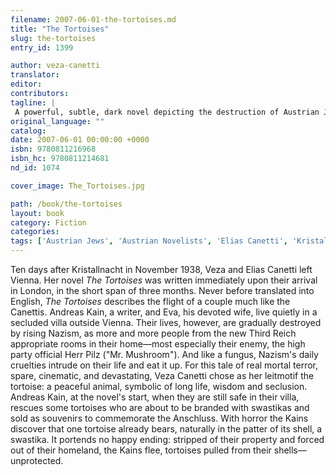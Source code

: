 ```yaml
---
filename: 2007-06-01-the-tortoises.md
title: "The Tortoises"
slug: the-tortoises
entry_id: 1399

author: veza-canetti
translator: 
editor: 
contributors: 
tagline: |
 A powerful, subtle, dark novel depicting the destruction of Austrian Jews, never before published in English.
original_language: ""
catalog: 
date: 2007-06-01 00:00:00 +0000 
isbn: 9780811216968
isbn_hc: 9780811214681
nd_id: 1074

cover_image: The_Tortoises.jpg

path: /book/the-tortoises
layout: book
category: Fiction
categories: 
tags: ['Austrian Jews', 'Austrian Novelists', 'Elias Canetti', 'Kristallnacht', 'London', 'Nazism', 'Translation from Austrian', 'Vienna']
---
```

Ten days after Kristallnacht in November 1938, Veza and Elias Canetti left Vienna. Her novel *The Tortoises* was written immediately upon their arrival in London, in the short span of three months. Never before translated into English, *The Tortoises* describes the flight of a couple much like the Canettis. Andreas Kain, a writer, and Eva, his devoted wife, live quietly in a secluded villa outside Vienna. Their lives, however, are gradually destroyed by rising Nazism, as more and more people from the new Third Reich appropriate rooms in their home––most especially their enemy, the high party official Herr Pilz ("Mr. Mushroom"). And like a fungus, Nazism's daily cruelties intrude on their life and eat it up. For this tale of real mortal terror, spare, cinematic, and devastating, Veza Canetti chose as her leitmotif the tortoise: a peaceful animal, symbolic of long life, wisdom and seclusion. Andreas Kain, at the novel's start, when they are still safe in their villa, rescues some tortoises who are about to be branded with swastikas and sold as souvenirs to commemorate the Anschluss. With horror the Kains discover that one tortoise already bears, naturally in the patter of its shell, a swastika. It portends no happy ending: stripped of their property and forced out of their homeland, the Kains flee, tortoises pulled from their shells––unprotected.





